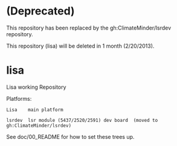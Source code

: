   (Deprecated)
================

This repository has been replaced by the gh:ClimateMinder/lsrdev repository.

This repository (lisa) will be deleted in 1 month (2/20/2013).


lisa
====

Lisa working Repository


Platforms:

    Lisa	main platform

    lsrdev	lsr module (5437/2520/2591) dev board  (moved to gh:ClimateMinder/lsrdev)


See doc/00_README for how to set these trees up.
